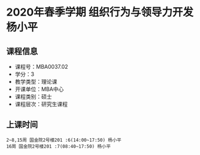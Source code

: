 # 2020年春季学期 组织行为与领导力开发 杨小平






## 课程信息

- 课程号：MBA0037.02
- 学分：3
- 教学类型：理论课
- 开课单位：MBA中心
- 课程类别：硕士
- 课程层次：研究生课程

## 上课时间

```
2~8,15周 国金院2号楼201 :6(14:00~17:50) 杨小平
16周 国金院2号楼201 :7(08:40~17:50) 杨小平
```

